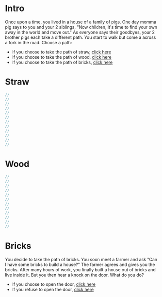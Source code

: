 # Intro

Once upon a time, you lived in a house of a family of pigs.  One day momma pig says to you and your 2 siblings, "Now children, it's time to find your own away in the world and move out."  As everyone says their goodbyes, your 2 brother pigs each take a different path.  You start to walk but come a across a fork in the road.  Choose a path:
- If you choose to take the path of straw, [click here](#Straw)
- If you choose to take the path of wood, [click here](#Wood)
- If you choose to take the path of bricks, [click here](#Bricks)

# Straw
```js
//
//
//
//
//
//
//
//
//
//
//
//
```
# Wood
```js
//
//
//
//
//
//
//
//
//
//
//
//
```

# Bricks
You decide to take the path of bricks.  You soon meet a farmer and ask "Can I have some bricks to build a house?"  The farmer agrees and gives you the bricks.  After many hours of work, you finally built a house out of bricks and live inside it.  But you then hear a knock on the door.  What do you do?
- If you choose to open the door, [click here](#OpenDoor)
- If you refuse to open the door, [click here](#refuse)